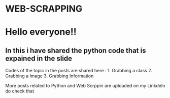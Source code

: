 # WEB-SCRAPPING
<h1> Hello everyone!!</h1>
<h2> In this i have shared the python code that is expained in the slide</h2> 
<p>Codes of the topic in the posts are shared here :
  1. Grabbing a class
  2. Grabbing a Image 
  3. Grabbing Information</p>
  <p> More posts related to Python and Web Scrppin are uploaded on my LinkdeIn do check that</p>

